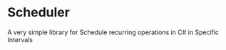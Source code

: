Scheduler
=========

A very simple library for Schedule recurring operations in C# in Specific Intervals
